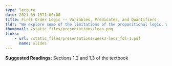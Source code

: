 ```yaml
---
type: lecture
date: 2021-09-15T1:00:00
title: First Order Logic -- Variables, Predicates, and Quantifiers
tldr: "We explore some of the limitations of the propositional logic. We see how the first order logic gives us the right tools to overcome these limitations."
thumbnail: /static_files/presentations/lean.png 
links: 
    - url: /static_files/presentations/week3-lec2_fol-1.pdf
      name: slides
---
```

**Suggested Readings:**
Sections 1.2 and 1.3 of the textbook